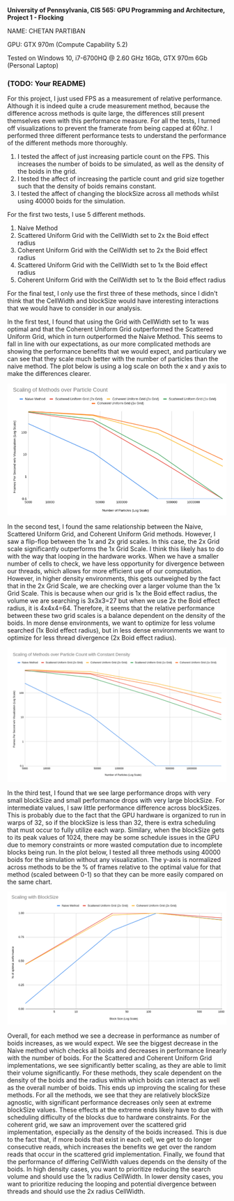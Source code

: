 **University of Pennsylvania, CIS 565: GPU Programming and Architecture,
Project 1 - Flocking**

NAME: CHETAN PARTIBAN 

GPU: GTX 970m (Compute Capability 5.2) 

Tested on Windows 10, i7-6700HQ @ 2.60 GHz 16Gb, GTX 970m 6Gb (Personal Laptop) 

### (TODO: Your README)

For this project, I just used FPS as a measurement of relative performance. Although it is indeed quite a crude measurement method, because the difference across methods is quite large, the differences still present themselves even with this performance measure. For all the tests, I turned off visualizations to prevent the framerate from being capped at 60hz. I performed three different performance tests to understand the performance of the different methods more thoroughly.

1. I tested the affect of just increasing particle count on the FPS. This increases the number of boids to be simulated, as well as the density of the boids in the grid.
2. I tested the affect of increasing the particle count and grid size together such that the density of boids remains constant. 
3. I tested the affect of changing the blockSize across all methods whilst using 40000 boids for the simulation.

For the first two tests, I use 5 different methods. 

1. Naive Method
2. Scattered Uniform Grid with the CellWidth set to 2x the Boid effect radius
3. Coherent Uniform Grid with the CellWidth set to 2x the Boid effect radius
4. Scattered Uniform Grid with the CellWidth set to 1x the Boid effect radius
5. Coherent Uniform Grid with the CellWidth set to 1x the Boid effect radius

For the final test, I only use the first three of these methods, since I didn't think that the CellWidth and blockSize would have interesting interactions that we would have to consider in our analysis. 

In the first test, I found that using the Grid with CellWidth set to 1x was optimal and that the Coherent Uniform Grid outperformed the Scattered Uniform Grid, which in turn outperformed the Naive Method. This seems to fall in line with our expectations, as our more complicated methods are showing the performance benefits that we would expect, and particulary we can see that they scale much better with the number of particles than the naive method. The plot below is using a log scale on both the x and y axis to make the differences clearer. 

![first_test](images/density_scale.png)

In the second test, I found the same relationship between the Naive, Scattered Uniform Grid, and Coherent Uniform Grid methods. However, I saw a flip-flop between the 1x and 2x grid scales. In this case, the 2x Grid scale significantly outperforms the 1x Grid Scale. I think this likely has to do with the way that looping in the hardware works. When we have a smaller number of cells to check, we have less opportunity for divergence between our threads, which allows for more efficient use of our computation. However, in higher density environments, this gets outweighed by the fact that in the 2x Grid Scale, we are checking over a larger volume than the 1x Grid Scale. This is because when our grid is 1x the Boid effect radius, the volume we are searching is 3x3x3=27 but when we use 2x the Boid effect radius, it is 4x4x4=64. Therefore, it seems that the relative performance between these two grid scales is a balance dependent on the density of the boids. In more dense environments, we want to optimize for less volume searched (1x Boid effect radius), but in less dense environments we want to optimize for less thread divergence (2x Boid effect radius). 

![second test](images/particle_scale.png)

In the third test, I found that we see large performance drops with very small blockSize and small performance drops with very large blockSize. For intermediate values, I saw little performance difference across blockSizes. This is probably due to the fact that the GPU hardware is organized to run in warps of 32, so if the blockSize is less than 32, there is extra scheduling that must occur to fully utilize each warp. Similary, when the blockSize gets to its peak values of 1024, there may be some schedule issues in the GPU due to memory constraints or more wasted computation due to incomplete blocks being run. In the plot below, I tested all three methods using 40000 boids for the simulation without any visualization. The y-axis is normalized across methods to be the % of frames relative to the optimal value for that method (scaled between 0-1) so that they can be more easily compared on the same chart. 

![third test](images/block_scale.png)

Overall, for each method we see a decrease in performance as number of boids increases, as we would expect. We see the biggest decrease in the Naive method which checks all boids and decreases in performance linearly with the number of boids. For the Scattered and Coherent Uniform Grid implementations, we see significantly better scaling, as they are able to limit their volume significantly. For these methods, they scale dependent on the density of the boids and the radius within which boids can interact as well as the overall number of boids. This ends up improving the scaling for these methods. For all the methods, we see that they are relatively blockSize agnostic, with significant performance decreases only seen at extreme blockSize values. These effects at the extreme ends likely have to due with scheduling difficulty of the blocks due to hardware constraints. For the coherent grid, we saw an improvement over the scattered grid implementation, especially as the density of the boids increased. This is due to the fact that, if more boids that exist in each cell, we get to do longer consecutive reads, which increases the benefits we get over the random reads that occur in the scattered grid implementation. Finally, we found that the performance of differing CellWidth values depends on the density of the boids. In high density cases, you want to prioritize reducing the search volume and should use the 1x radius CellWidth. In lower density cases, you want to prioritize reducing the looping and potential divergence between threads and should use the 2x radius CellWidth. 
